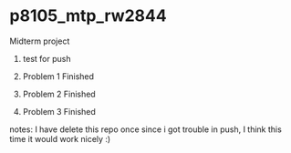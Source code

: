 # p8105_mtp_rw2844
Midterm project

1. test for push

2. Problem 1 Finished

3. Problem 2 Finished

4. Problem 3 Finished

notes:
I have delete this repo once since i got trouble in push, I think this time it would work nicely :)